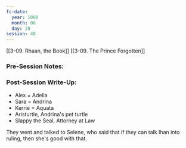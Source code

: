 ```yaml
---
fc-date:
  year: 1000
  month: 06
  day: 28
session: 48
---
```

[[3-09. Rhaan, the Book]] [[3-09. The Prince Forgotten]]

### Pre-Session Notes:


### Post-Session Write-Up:

* Alex = Adella
* Sara = Andrina
* Kerrie = Aquata
* Aristurtle, Andrina's pet turtle
* Slappy the Seal, Attorney at Law

They went and talked to Selene, who said that if they can talk Ihan into ruling, then she's good with that.
